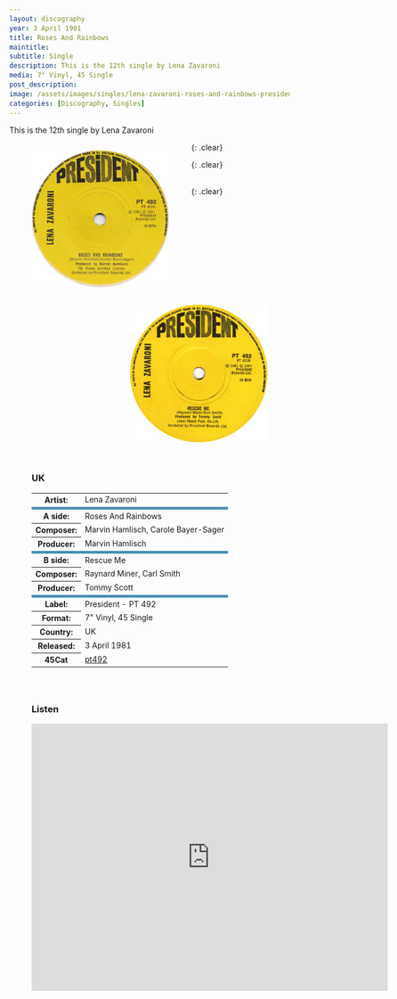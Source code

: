 ```yaml
---
layout: discography
year: 3 April 1981
title: Roses And Rainbows
maintitle: 
subtitle: Single
description: This is the 12th single by Lena Zavaroni
media: 7" Vinyl, 45 Single
post_description: 
image: /assets/images/singles/lena-zavaroni-roses-and-rainbows-president.jpg
categories: [Discography, Singles]
---
```


This is the 12th single by Lena Zavaroni

<figure class="fig1">
<img src="/assets/images/singles/lena-zavaroni-roses-and-rainbows-president.jpg" class="full-width">
</figure>

<figure class="fig2">
<img src="/assets/images/singles/lena-zavaroni-rescue-me-president.jpg" class="full-width">
</figure>

{: .clear}

<figure class="fig3">
<figcaption>
<h3>UK</h3>
<table>
<tr><th>Artist:</th><td>Lena Zavaroni</td></tr>
<tr class="split"><th>A side:</th><td>Roses And Rainbows</td></tr>
<tr><th>Composer:</th><td>Marvin Hamlisch, Carole Bayer-Sager</td></tr>
<tr><th>Producer:</th><td>Marvin Hamlisch</td></tr>
<tr class="split"><th>B side:</th><td>Rescue Me</td></tr>
<tr><th>Composer:</th><td>Raynard Miner, Carl Smith</td></tr>
<tr><th>Producer:</th><td>Tommy Scott</td></tr>
<tr class="split"><th>Label:</th><td> President - PT 492</td></tr>
<tr><th>Format:</th><td>7" Vinyl, 45 Single</td></tr>
<tr><th>Country:</th><td>UK</td></tr>
<tr><th>Released:</th><td>3 April 1981</td></tr>
<tr><th>45Cat</th><td><a href="http://www.45cat.com/record/pt492">pt492</a></td></tr>
</table>
</figcaption>
</figure>

{: .clear}

<figure class="fig3">
<h3>Listen</h3>
<div class="responsive-video"><iframe width="640px" height="480px" src="https://www.youtube.com/embed/?playlist=jjB9JSOp-MY,LES3Hi3VhoQ" frameborder="0" allow="accelerometer; autoplay; clipboard-write; encrypted-media; gyroscope; picture-in-picture" allowfullscreen></iframe></div>
</figure>

<br />{: .clear}

<style>
.split {border-top: solid 5px #4B90B1;}

.fig1 {float:left; width:49%;}

.fig2 {float:right; width:49%;}

.fig3 {float:left; width:100%;}

figcaption {float:left; width:100%;}

@media only screen and (max-width: 700px) {
.fig1, .fig2 {float:left; width:100%;}
figcaption {float:left; width:100%; margin-bottom: 10px;}
}
</style>

